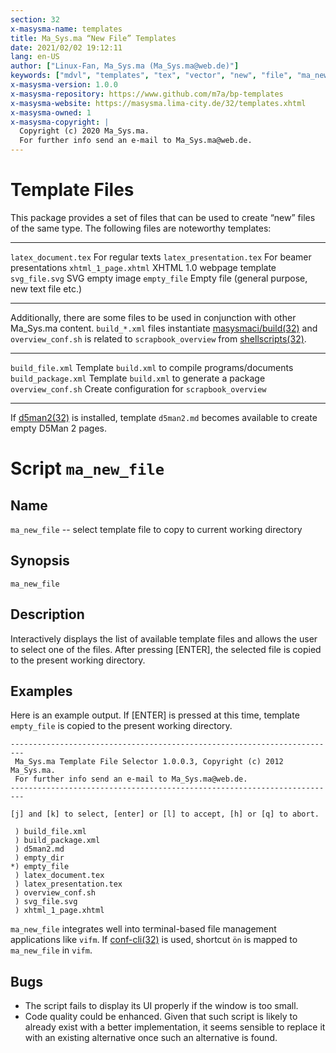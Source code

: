 ```yaml
---
section: 32
x-masysma-name: templates
title: Ma_Sys.ma “New File” Templates
date: 2021/02/02 19:12:11
lang: en-US
author: ["Linux-Fan, Ma_Sys.ma (Ma_Sys.ma@web.de)"]
keywords: ["mdvl", "templates", "tex", "vector", "new", "file", "ma_new_file"]
x-masysma-version: 1.0.0
x-masysma-repository: https://www.github.com/m7a/bp-templates
x-masysma-website: https://masysma.lima-city.de/32/templates.xhtml
x-masysma-owned: 1
x-masysma-copyright: |
  Copyright (c) 2020 Ma_Sys.ma.
  For further info send an e-mail to Ma_Sys.ma@web.de.
---
```

Template Files
==============

This package provides a set of files that can be used to create “new” files of
the same type. The following files are noteworthy templates:

------------------------  ------------------------------------------------
`latex_document.tex`      For regular texts
`latex_presentation.tex`  For beamer presentations
`xhtml_1_page.xhtml`      XHTML 1.0 webpage template
`svg_file.svg`            SVG empty image
`empty_file`              Empty file (general purpose, new text file etc.)
------------------------  ------------------------------------------------

Additionally, there are some files to be used in conjunction with other
Ma_Sys.ma content. `build_*.xml` files instantiate
[masysmaci/build(32)](masysmaci_build.xhtml) and `overview_conf.sh` is
related to `scrapbook_overview` from [shellscripts(32)](shellscripts.xhtml).

-------------------  --------------------------------------------------
`build_file.xml`     Template `build.xml` to compile programs/documents
`build_package.xml`  Template `build.xml` to generate a package
`overview_conf.sh`   Create configuration for `scrapbook_overview`
-------------------  --------------------------------------------------

If [d5man2(32)](d5man2.xhtml) is installed, template `d5man2.md` becomes
available to create empty D5Man 2 pages.

Script `ma_new_file`
====================

## Name

`ma_new_file` -- select template file to copy to current working directory

## Synopsis

	ma_new_file

## Description

Interactively displays the list of available template files and allows the user
to select one of the files. After pressing [ENTER], the selected file is copied
to the present working directory.

## Examples

Here is an example output. If [ENTER] is pressed at this time, template
`empty_file` is copied to the present working directory.

~~~
-------------------------------------------------------------------------
 Ma_Sys.ma Template File Selector 1.0.0.3, Copyright (c) 2012 Ma_Sys.ma.
 For further info send an e-mail to Ma_Sys.ma@web.de.
-------------------------------------------------------------------------

[j] and [k] to select, [enter] or [l] to accept, [h] or [q] to abort.

 ) build_file.xml
 ) build_package.xml
 ) d5man2.md
 ) empty_dir
*) empty_file
 ) latex_document.tex
 ) latex_presentation.tex
 ) overview_conf.sh
 ) svg_file.svg
 ) xhtml_1_page.xhtml
~~~

`ma_new_file` integrates well into terminal-based file management applications
like `vifm`. If [conf-cli(32)](conf-cli.xhtml) is used, shortcut `ön` is mapped
to `ma_new_file` in `vifm`.

## Bugs

 * The script fails to display its UI properly if the window is too small.
 * Code quality could be enhanced. Given that such script is likely to already
   exist with a better implementation, it seems sensible to replace it with an
   existing alternative once such an alternative is found.
